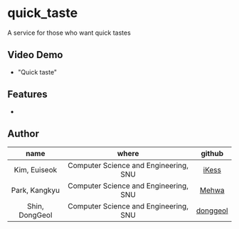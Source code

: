 # quick_taste
A service for those who want quick tastes

## Video Demo
- "Quick taste"

## Features
- 

## Author
|name|where|github|
|:---------:|:------------------------------------------:|:------------:|
|Kim, Euiseok|Computer Science and Engineering, SNU|[iKess](https://github.com/iKess)|
|Park, Kangkyu|Computer Science and Engineering, SNU|[Mehwa](https://github.com/Mehwa)|
|Shin, DongGeol|Computer Science and Engineering, SNU|[donggeol](https://github.com/donggeol)|
